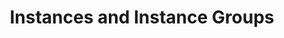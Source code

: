 ---
title: Instances and Instance Groups
weight: 20
url: /nginx-management-suite/nim/how-to/instances
---
